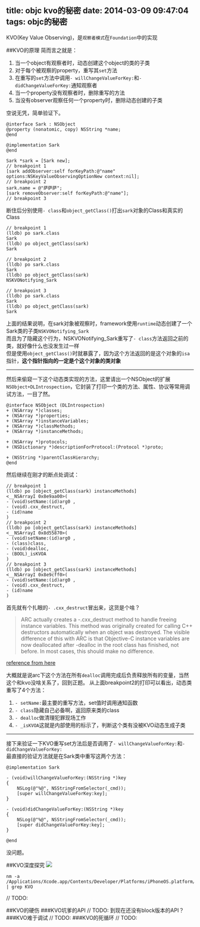 title: objc kvo的秘密
date: 2014-03-09 09:47:04
tags: objc的秘密
---
KVO(Key Value Observing)，是`观察者模式`在`Foundation`中的实现


##KVO的原理
简而言之就是：
 1. 当一个object有观察者时，动态创建这个object的类的子类
 2. 对于每个被观察的property，重写其`set`方法
 3. 在重写的`set`方法中调用`- willChangeValueForKey:`和`- didChangeValueForKey:`通知观察者
 4. 当一个property没有观察者时，删除重写的方法
 5. 当没有observer观察任何一个property时，删除动态创建的子类

<!--more-->

空说无凭，简单验证下。

```
@interface Sark : NSObject
@property (nonatomic, copy) NSString *name;
@end

@implementation Sark
@end
```

```
Sark *sark = [Sark new];
// breakpoint 1
[sark addObserver:self forKeyPath:@"name" options:NSKeyValueObservingOptionNew context:nil];
// breakpoint 2
sark.name = @"萨萨萨";
[sark removeObserver:self forKeyPath:@"name"];
// breakpoint 3
```
断住后分别使用`- class`和`object_getClass()`打出`sark`对象的Class和真实的Class
```
// breakpoint 1
(lldb) po sark.class
Sark
(lldb) po object_getClass(sark)
Sark

// breakpoint 2
(lldb) po sark.class
Sark
(lldb) po object_getClass(sark)
NSKVONotifying_Sark

// breakpoint 3
(lldb) po sark.class
Sark
(lldb) po object_getClass(sark)
Sark
```
上面的结果说明，在sark对象被观察时，framework使用`runtime`动态创建了一个Sark类的子类`NSKVONotifying_Sark`  
而且为了隐藏这个行为，NSKVONotifying_Sark重写了`- class`方法返回之前的类，就好像什么也没发生过一样  
但是使用`object_getClass()`时就暴露了，因为这个方法返回的是这个对象的`isa`指针，**这个指针指向的一定是个这个对象的类对象**  

-----

然后来偷窥一下这个动态类实现的方法，这里请出一个NSObject的扩展`NSObject+DLIntrospection`，它封装了打印一个类的方法、属性、协议等常用调试方法，一目了然。  
```
@interface NSObject (DLIntrospection)
+ (NSArray *)classes;
+ (NSArray *)properties;
+ (NSArray *)instanceVariables;
+ (NSArray *)classMethods;
+ (NSArray *)instanceMethods;

+ (NSArray *)protocols;
+ (NSDictionary *)descriptionForProtocol:(Protocol *)proto;

+ (NSString *)parentClassHierarchy;
@end
```
然后继续在刚才的断点处调试：
```
// breakpoint 1
(lldb) po [object_getClass(sark) instanceMethods]
<__NSArrayI 0x8e9aa00>(
- (void)setName:(id)arg0 ,
- (void).cxx_destruct,
- (id)name
)
// breakpoint 2
(lldb) po [object_getClass(sark) instanceMethods]
<__NSArrayI 0x8d55870>(
- (void)setName:(id)arg0 ,
- (class)class,
- (void)dealloc,
- (BOOL)_isKVOA
)
// breakpoint 3
(lldb) po [object_getClass(sark) instanceMethods]
<__NSArrayI 0x8e9cff0>(
- (void)setName:(id)arg0 ,
- (void).cxx_destruct,
- (id)name
)
```
首先就有个扎眼的`- .cxx_destruct`冒出来，这货是个啥？

> ARC actually creates a -.cxx_destruct method to handle freeing instance variables. This method was originally created for calling C++ destructors automatically when an object was destroyed. The visible difference of this with ARC is that Objective-C instance variables are now deallocated after -dealloc in the root class has finished, not before. In most cases, this should make no difference.

[reference from here](http://my.safaribooksonline.com/book/programming/objective-c/9780132908641/3dot-memory-management/ch03)

大概就是说arc下这个方法在所有`dealloc`调用完成后负责释放所有的变量，当然这个和kvo没啥关系了，回到正题。
从上面breakpoint2的打印可以看出，动态类重写了4个方法：
1. `- setName:`最主要的重写方法，set值时调用通知函数
2. `- class`隐藏自己必备啊，返回原来类的class
3. `- dealloc`做清理犯罪现场工作
4. `- _isKVOA`这就是内部使用的标示了，判断这个类有没被KVO动态生成子类

-----

接下来验证一下KVO重写set方法后是否调用了`- willChangeValueForKey:`和`- didChangeValueForKey:`  
最直接的验证方法就是在Sark类中重写这两个方法：


```
@implementation Sark

- (void)willChangeValueForKey:(NSString *)key
{
    NSLog(@"%@", NSStringFromSelector(_cmd));
    [super willChangeValueForKey:key];
}

- (void)didChangeValueForKey:(NSString *)key
{
    NSLog(@"%@", NSStringFromSelector(_cmd));
    [super didChangeValueForKey:key];
}

@end
```
没问题。

##KVO深度探究
![](http://ww4.sinaimg.cn/large/51530583gw1eeb3atvu0ij208z03uaa8.jpg)

```
nm -a /Applications/Xcode.app/Contents/Developer/Platforms/iPhoneOS.platform/Developer/SDKs/iPhoneOS7.0.sdk/System/Library/Frameworks/Foundation.framework/Foundation | grep KVO
```

// TODO:

##KVO的硬伤
###KVO坑爹的API
// TODO:
到现在还没有block版本的API？
###KVO难于调试
// TODO:
###KVO的死循环
// TODO:
